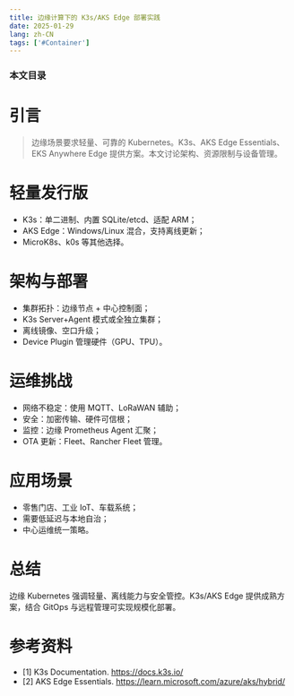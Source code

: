 ```yaml
---
title: 边缘计算下的 K3s/AKS Edge 部署实践
date: 2025-01-29
lang: zh-CN
tags: ['#Container']
---
```


### 本文目录
<!-- toc -->

# 引言
> 边缘场景要求轻量、可靠的 Kubernetes。K3s、AKS Edge Essentials、EKS Anywhere Edge 提供方案。本文讨论架构、资源限制与设备管理。

# 轻量发行版
- K3s：单二进制、内置 SQLite/etcd、适配 ARM；
- AKS Edge：Windows/Linux 混合，支持离线更新；
- MicroK8s、k0s 等其他选择。

# 架构与部署
- 集群拓扑：边缘节点 + 中心控制面；
- K3s Server+Agent 模式或全独立集群；
- 离线镜像、空口升级；
- Device Plugin 管理硬件（GPU、TPU）。

# 运维挑战
- 网络不稳定：使用 MQTT、LoRaWAN 辅助；
- 安全：加密传输、硬件可信根；
- 监控：边缘 Prometheus Agent 汇聚；
- OTA 更新：Fleet、Rancher Fleet 管理。

# 应用场景
- 零售门店、工业 IoT、车载系统；
- 需要低延迟与本地自治；
- 中心运维统一策略。

# 总结
边缘 Kubernetes 强调轻量、离线能力与安全管控。K3s/AKS Edge 提供成熟方案，结合 GitOps 与远程管理可实现规模化部署。

# 参考资料
- [1] K3s Documentation. https://docs.k3s.io/
- [2] AKS Edge Essentials. https://learn.microsoft.com/azure/aks/hybrid/
